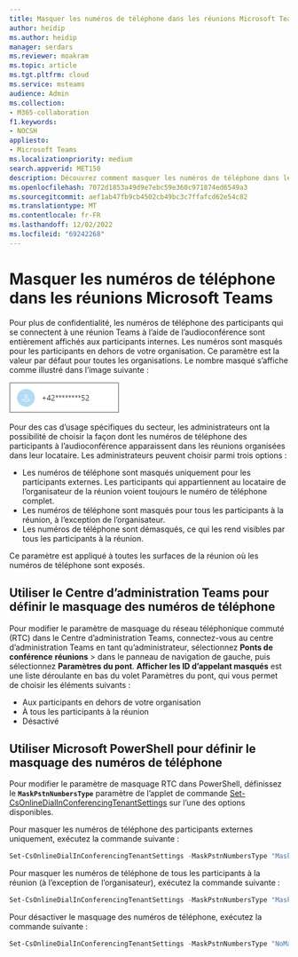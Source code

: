 ```yaml
---
title: Masquer les numéros de téléphone dans les réunions Microsoft Teams
author: heidip
ms.author: heidip
manager: serdars
ms.reviewer: moakram
ms.topic: article
ms.tgt.pltfrm: cloud
ms.service: msteams
audience: Admin
ms.collection:
- M365-collaboration
f1.keywords:
- NOCSH
appliesto:
- Microsoft Teams
ms.localizationpriority: medium
search.appverid: MET150
description: Découvrez comment masquer les numéros de téléphone dans les réunions Microsoft Teams
ms.openlocfilehash: 7072d1853a49d9e7ebc59e360c971874ed6549a3
ms.sourcegitcommit: aef1ab47fb9cb4502cb49bc3c7ffafcd62e54c82
ms.translationtype: MT
ms.contentlocale: fr-FR
ms.lasthandoff: 12/02/2022
ms.locfileid: "69242268"
---
```

# <a name="mask-phone-numbers-in-microsoft-teams-meetings"></a>Masquer les numéros de téléphone dans les réunions Microsoft Teams

Pour plus de confidentialité, les numéros de téléphone des participants qui se connectent à une réunion Teams à l’aide de l’audioconférence sont entièrement affichés aux participants internes. Les numéros sont masqués pour les participants en dehors de votre organisation. Ce paramètre est la valeur par défaut pour toutes les organisations. Le nombre masqué s’affiche comme illustré dans l’image suivante :

![exemple de numéro de téléphone masqué.](media/hiddenPhoneNum.png)

Pour des cas d’usage spécifiques du secteur, les administrateurs ont la possibilité de choisir la façon dont les numéros de téléphone des participants à l’audioconférence apparaissent dans les réunions organisées dans leur locataire. Les administrateurs peuvent choisir parmi trois options :

- Les numéros de téléphone sont masqués uniquement pour les participants externes. Les participants qui appartiennent au locataire de l’organisateur de la réunion voient toujours le numéro de téléphone complet.
- Les numéros de téléphone sont masqués pour tous les participants à la réunion, à l’exception de l’organisateur.
- Les numéros de téléphone sont démasqués, ce qui les rend visibles par tous les participants à la réunion.

Ce paramètre est appliqué à toutes les surfaces de la réunion où les numéros de téléphone sont exposés.

## <a name="use-teams-admin-center-to-set-phone-number-masking"></a>Utiliser le Centre d’administration Teams pour définir le masquage des numéros de téléphone

Pour modifier le paramètre de masquage du réseau téléphonique commuté (RTC) dans le Centre d’administration Teams, connectez-vous au centre d’administration Teams en tant qu’administrateur, sélectionnez **Ponts de conférence** **réunions** >  dans le panneau de navigation de gauche, puis sélectionnez **Paramètres du pont**. **Afficher les ID d’appelant masqués** est une liste déroulante en bas du volet Paramètres du pont, qui vous permet de choisir les éléments suivants :

- Aux participants en dehors de votre organisation
- À tous les participants à la réunion
- Désactivé

## <a name="use-microsoft-powershell-to-set-phone-number-masking"></a>Utiliser Microsoft PowerShell pour définir le masquage des numéros de téléphone

Pour modifier le paramètre de masquage RTC dans PowerShell, définissez le **`MaskPstnNumbersType`** paramètre de l’applet de commande [Set-CsOnlineDialInConferencingTenantSettings](/powershell/module/skype/set-csonlinedialinconferencingtenantsettings) sur l’une des options disponibles.

Pour masquer les numéros de téléphone des participants externes uniquement, exécutez la commande suivante :

```PowerShell
Set-CsOnlineDialInConferencingTenantSettings -MaskPstnNumbersType "MaskedForExternalUsers"
```

Pour masquer les numéros de téléphone de tous les participants à la réunion (à l’exception de l’organisateur), exécutez la commande suivante :

```PowerShell
Set-CsOnlineDialInConferencingTenantSettings -MaskPstnNumbersType "MaskedForAllUsers"
```

Pour désactiver le masquage des numéros de téléphone, exécutez la commande suivante :

```PowerShell
Set-CsOnlineDialInConferencingTenantSettings -MaskPstnNumbersType "NoMasking"
```
